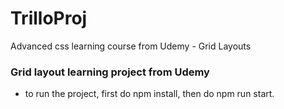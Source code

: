 # TrilloProj

Advanced css learning course from Udemy - Grid Layouts

### Grid layout learning project from Udemy

- to run the project, first do npm install, then do npm run start.
